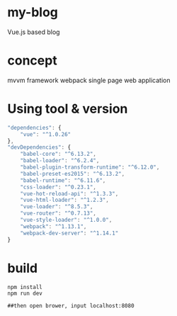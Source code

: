 # my-blog
Vue.js based blog

# concept
mvvm framework
webpack
single page web application

# Using tool & version
```javascript
"dependencies": {
    "vue": "^1.0.26"
},
"devDependencies": {
    "babel-core": "^6.13.2",
    "babel-loader": "^6.2.4",
    "babel-plugin-transform-runtime": "^6.12.0",
    "babel-preset-es2015": "^6.13.2",
    "babel-runtime": "^6.11.6",
    "css-loader": "^0.23.1",
    "vue-hot-reload-api": "^1.3.3",
    "vue-html-loader": "^1.2.3",
    "vue-loader": "^8.5.3",
    "vue-router": "^0.7.13",
    "vue-style-loader": "^1.0.0",
    "webpack": "^1.13.1",
    "webpack-dev-server": "^1.14.1"
}
```

# build
```shell
npm install
npm run dev

##then open brower, input localhost:8080
```